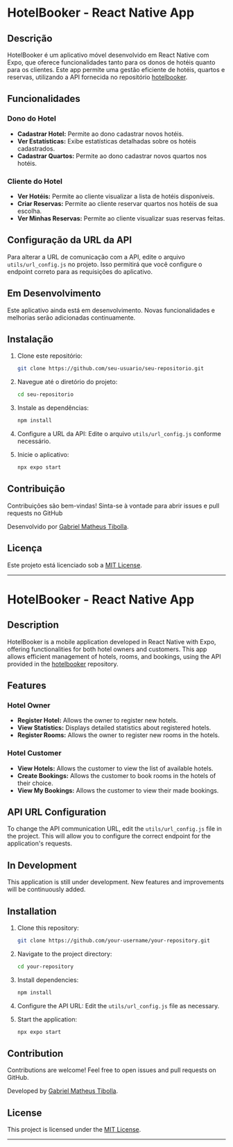 # HotelBooker - React Native App

## Descrição

HotelBooker é um aplicativo móvel desenvolvido em React Native com Expo, que oferece funcionalidades tanto para os donos de hotéis quanto para os clientes. Este app permite uma gestão eficiente de hotéis, quartos e reservas, utilizando a API fornecida no repositório [hotelbooker](https://github.com/gu1lherme10-dev/hotelbooker).

## Funcionalidades

### Dono do Hotel
- **Cadastrar Hotel:** Permite ao dono cadastrar novos hotéis.
- **Ver Estatísticas:** Exibe estatísticas detalhadas sobre os hotéis cadastrados.
- **Cadastrar Quartos:** Permite ao dono cadastrar novos quartos nos hotéis.

### Cliente do Hotel
- **Ver Hotéis:** Permite ao cliente visualizar a lista de hotéis disponíveis.
- **Criar Reservas:** Permite ao cliente reservar quartos nos hotéis de sua escolha.
- **Ver Minhas Reservas:** Permite ao cliente visualizar suas reservas feitas.

## Configuração da URL da API

Para alterar a URL de comunicação com a API, edite o arquivo `utils/url_config.js` no projeto. Isso permitirá que você configure o endpoint correto para as requisições do aplicativo.

## Em Desenvolvimento

Este aplicativo ainda está em desenvolvimento. Novas funcionalidades e melhorias serão adicionadas continuamente.

## Instalação

1. Clone este repositório:
    ```bash
    git clone https://github.com/seu-usuario/seu-repositorio.git
    ```

2. Navegue até o diretório do projeto:
    ```bash
    cd seu-repositorio
    ```

3. Instale as dependências:
    ```bash
    npm install
    ```

4. Configure a URL da API:
    Edite o arquivo `utils/url_config.js` conforme necessário.

5. Inicie o aplicativo:
    ```bash
    npx expo start
    ```

## Contribuição

Contribuições são bem-vindas! Sinta-se à vontade para abrir issues e pull requests no GitHub

Desenvolvido por [Gabriel Matheus Tibolla](https://github.com/gabtibolla).

## Licença

Este projeto está licenciado sob a [MIT License](LICENSE).

---

# HotelBooker - React Native App

## Description

HotelBooker is a mobile application developed in React Native with Expo, offering functionalities for both hotel owners and customers. This app allows efficient management of hotels, rooms, and bookings, using the API provided in the [hotelbooker](https://github.com/gu1lherme10-dev/hotelbooker) repository.

## Features

### Hotel Owner
- **Register Hotel:** Allows the owner to register new hotels.
- **View Statistics:** Displays detailed statistics about registered hotels.
- **Register Rooms:** Allows the owner to register new rooms in the hotels.

### Hotel Customer
- **View Hotels:** Allows the customer to view the list of available hotels.
- **Create Bookings:** Allows the customer to book rooms in the hotels of their choice.
- **View My Bookings:** Allows the customer to view their made bookings.

## API URL Configuration

To change the API communication URL, edit the `utils/url_config.js` file in the project. This will allow you to configure the correct endpoint for the application's requests.

## In Development

This application is still under development. New features and improvements will be continuously added.

## Installation

1. Clone this repository:
    ```bash
    git clone https://github.com/your-username/your-repository.git
    ```

2. Navigate to the project directory:
    ```bash
    cd your-repository
    ```

3. Install dependencies:
    ```bash
    npm install
    ```

4. Configure the API URL:
    Edit the `utils/url_config.js` file as necessary.

5. Start the application:
    ```bash
    npx expo start
    ```

## Contribution

Contributions are welcome! Feel free to open issues and pull requests on GitHub.

Developed by [Gabriel Matheus Tibolla](https://github.com/GabTibolla).

## License

This project is licensed under the [MIT License](LICENSE).

---
